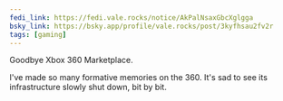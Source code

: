 ```yaml
---
fedi_link: https://fedi.vale.rocks/notice/AkPalNsaxGbcXglgga
bsky_link: https://bsky.app/profile/vale.rocks/post/3kyfhsau2fv2r
tags: [gaming]
---
```


Goodbye Xbox 360 Marketplace.

I've made so many formative memories on the 360. It's sad to see its infrastructure slowly shut down, bit by bit.
